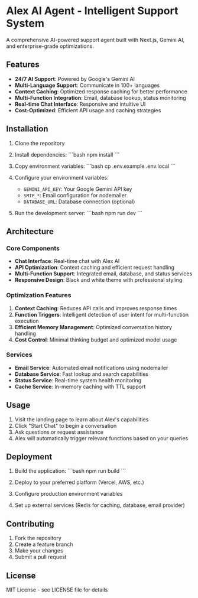 # Alex AI Agent - Intelligent Support System

A comprehensive AI-powered support agent built with Next.js, Gemini AI, and enterprise-grade optimizations.

## Features

- **24/7 AI Support**: Powered by Google's Gemini AI
- **Multi-Language Support**: Communicate in 100+ languages
- **Context Caching**: Optimized response caching for better performance
- **Multi-Function Integration**: Email, database lookup, status monitoring
- **Real-time Chat Interface**: Responsive and intuitive UI
- **Cost-Optimized**: Efficient API usage and caching strategies

## Installation

1. Clone the repository
2. Install dependencies:
   \`\`\`bash
   npm install
   \`\`\`

3. Copy environment variables:
   \`\`\`bash
   cp .env.example .env.local
   \`\`\`

4. Configure your environment variables:
   - `GEMINI_API_KEY`: Your Google Gemini API key
   - `SMTP_*`: Email configuration for nodemailer
   - `DATABASE_URL`: Database connection (optional)

5. Run the development server:
   \`\`\`bash
   npm run dev
   \`\`\`

## Architecture

### Core Components

- **Chat Interface**: Real-time chat with Alex AI
- **API Optimization**: Context caching and efficient request handling
- **Multi-Function Support**: Integrated email, database, and status services
- **Responsive Design**: Black and white theme with professional styling

### Optimization Features

1. **Context Caching**: Reduces API calls and improves response times
2. **Function Triggers**: Intelligent detection of user intent for multi-function execution
3. **Efficient Memory Management**: Optimized conversation history handling
4. **Cost Control**: Minimal thinking budget and optimized model usage

### Services

- **Email Service**: Automated email notifications using nodemailer
- **Database Service**: Fast lookup and search capabilities
- **Status Service**: Real-time system health monitoring
- **Cache Service**: In-memory caching with TTL support

## Usage

1. Visit the landing page to learn about Alex's capabilities
2. Click "Start Chat" to begin a conversation
3. Ask questions or request assistance
4. Alex will automatically trigger relevant functions based on your queries

## Deployment

1. Build the application:
   \`\`\`bash
   npm run build
   \`\`\`

2. Deploy to your preferred platform (Vercel, AWS, etc.)
3. Configure production environment variables
4. Set up external services (Redis for caching, database, email provider)

## Contributing

1. Fork the repository
2. Create a feature branch
3. Make your changes
4. Submit a pull request

## License

MIT License - see LICENSE file for details
